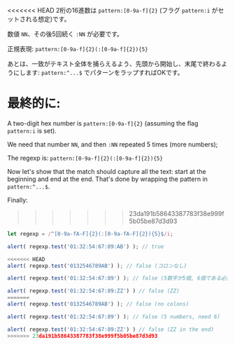 <<<<<<< HEAD
2桁の16進数は `pattern:[0-9a-f]{2}` (フラグ `pattern:i` がセットされる想定)です。

数値 `NN`、その後5回続く `:NN` が必要です。

正規表現: `pattern:[0-9a-f]{2}(:[0-9a-f]{2}){5}`

あとは、一致がテキスト全体を捕らえるよう、先頭から開始し、末尾で終わるようにします: `pattern:^...$` でパターンをラップすればOKです。

最終的に:
=======
A two-digit hex number is `pattern:[0-9a-f]{2}` (assuming the flag `pattern:i` is set).

We need that number `NN`, and then `:NN` repeated 5 times (more numbers);

The regexp is: `pattern:[0-9a-f]{2}(:[0-9a-f]{2}){5}`

Now let's show that the match should capture all the text: start at the beginning and end at the end. That's done by wrapping the pattern in `pattern:^...$`.

Finally:
>>>>>>> 23da191b58643387783f38e999f5b05be87d3d93

```js run
let regexp = /^[0-9a-fA-F]{2}(:[0-9a-fA-F]{2}){5}$/i;

alert( regexp.test('01:32:54:67:89:AB') ); // true

<<<<<<< HEAD
alert( regexp.test('0132546789AB') ); // false (コロンなし)

alert( regexp.test('01:32:54:67:89') ); // false (5数字が5個, 6個である必要があります)

alert( regexp.test('01:32:54:67:89:ZZ') ) // false (ZZ)
=======
alert( regexp.test('0132546789AB') ); // false (no colons)

alert( regexp.test('01:32:54:67:89') ); // false (5 numbers, need 6)

alert( regexp.test('01:32:54:67:89:ZZ') ) // false (ZZ in the end)
>>>>>>> 23da191b58643387783f38e999f5b05be87d3d93
```
